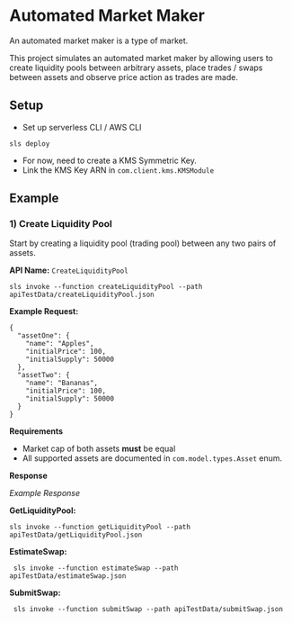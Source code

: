 # Automated Market Maker

An automated market maker is a type of market.

This project simulates an automated market maker by allowing users to create liquidity pools between arbitrary assets,
place trades / swaps between assets and observe price action as trades are made.

## Setup
* Set up serverless CLI / AWS CLI
```
sls deploy
```
* For now, need to create a KMS Symmetric Key. 
* Link the KMS Key ARN in `com.client.kms.KMSModule`

## Example

### 1) Create Liquidity Pool
Start by creating a liquidity pool (trading pool) between any two pairs of assets.

**API Name:** `CreateLiquidityPool`
```
sls invoke --function createLiquidityPool --path apiTestData/createLiquidityPool.json
```

**Example Request:**
```
{
  "assetOne": {
    "name": "Apples",
    "initialPrice": 100,
    "initialSupply": 50000
  },
  "assetTwo": {
    "name": "Bananas",
    "initialPrice": 100,
    "initialSupply": 50000
  }
}
```
**Requirements**
* Market cap of both assets **must** be equal
* All supported assets are documented in `com.model.types.Asset` enum.

**Response**

*Example Response*

**GetLiquidityPool:**
```
sls invoke --function getLiquidityPool --path apiTestData/getLiquidityPool.json
```

**EstimateSwap:**
```
 sls invoke --function estimateSwap --path apiTestData/estimateSwap.json
```

**SubmitSwap:**
```
 sls invoke --function submitSwap --path apiTestData/submitSwap.json
```